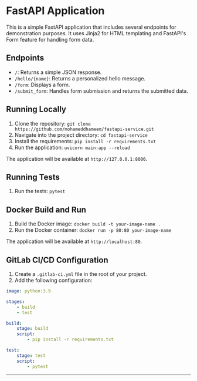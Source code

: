# FastAPI Application

This is a simple FastAPI application that includes several endpoints for demonstration purposes. It uses Jinja2 for HTML templating and FastAPI's Form feature for handling form data.

## Endpoints

- `/`: Returns a simple JSON response.
- `/hello/{name}`: Returns a personalized hello message.
- `/form`: Displays a form.
- `/submit_form`: Handles form submission and returns the submitted data.

## Running Locally

1. Clone the repository: `git clone https://github.com/mohameddhameem/fastapi-service.git`
2. Navigate into the project directory: `cd fastapi-service`
3. Install the requirements: `pip install -r requirements.txt`
4. Run the application: `uvicorn main:app --reload`

The application will be available at `http://127.0.0.1:8000`.

## Running Tests

1. Run the tests: `pytest`

## Docker Build and Run

1. Build the Docker image: `docker build -t your-image-name .`
2. Run the Docker container: `docker run -p 80:80 your-image-name`

The application will be available at `http://localhost:80`.

## GitLab CI/CD Configuration

1. Create a `.gitlab-ci.yml` file in the root of your project.
2. Add the following configuration:

```yaml
image: python:3.9

stages:
    - build
    - test

build:
    stage: build
    script:
        - pip install -r requirements.txt

test:
    stage: test
    script:
        - pytest
```
---
